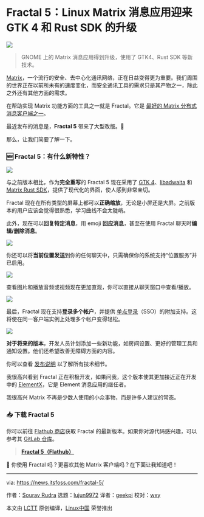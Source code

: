 [#]: subject: "Fractal 5: Linux Matrix Messaging App Level-Up with GTK 4 and Rust SDK"
[#]: via: "https://news.itsfoss.com/fractal-5/"
[#]: author: "Sourav Rudra https://news.itsfoss.com/author/sourav/"
[#]: collector: "lujun9972/lctt-scripts-1700446145"
[#]: translator: "geekpi"
[#]: reviewer: "wxy"
[#]: publisher: "wxy"
[#]: url: "https://linux.cn/article-16429-1.html"

Fractal 5：Linux Matrix 消息应用迎来 GTK 4 和 Rust SDK 的升级
======

![][0]

> GNOME 上的 Matrix 消息应用得到升级，使用了 GTK4、Rust SDK 等新技术。

[Matrix][1]，一个流行的安全、去中心化通讯网络，正在日益变得更为重要。我们周围的世界正在以前所未有的速度变化，而安全通讯工具的需求只是其产物之一，除此之外还有其他方面的需求。

在帮助实现 Matrix 功能方面的工具之一就是 Fractal。它是 [最好的 Matrix 分布式消息客户端之一][2]。

最近发布的消息是，**Fractal 5** 带来了大型改版。🎉

那么，让我们简要了解一下。

### 🆕 Fractal 5：有什么新特性？

![][3]

与之前版本相比，作为**完全重写**的 Fractal 5 现在采用了 [GTK 4][4]、[libadwaita][5] 和 [Matrix Rust SDK][6]，提供了现代化的界面，使人感到非常亲切。

Fractal 现在在所有类型的屏幕上都可以**正确缩放**，无论是小屏还是大屏。之前版本的用户应该会觉得很熟悉，学习曲线不会太陡峭。

此外，现在可以**回复特定消息**，用 emoji **回应消息**，甚至在使用 Fractal 聊天时**编辑/删除消息**。

![][7]

你还可以将**当前位置发送**到你的任何聊天中，只需确保你的系统支持“位置服务”并已启用。

![][8]

查看图片和播放音频或视频现在更加直观，你可以直接从聊天窗口中查看/播放。

![][9]

最后，Fractal 现在支持**登录多个帐户**，并提供 [单点登录][10]（SSO）的附加支持。这将使在同一客户端实例上处理多个帐户变得轻松。

![][11]

**对于将来的版本**，开发人员计划添加一些新功能，如房间设置、更好的管理工具和通知设置。他们还希望改善无障碍方面的内容。

你可以查看 [发布说明][12] 以了解所有技术细节。

我很高兴看到 Fractal 正在积极开发，如果问我，这个版本使其更加接近正在开发中的 [ElementX][13]，它是 Element 消息应用的继任者。

我很高兴 Matrix 不再是少数人使用的小众事物，而是许多人建议的常态。

### 📥 下载 Fractal 5

你可以前往 [Flathub 商店][15]获取 Fractal 的最新版本。如果你对源代码感兴趣，可以参考其 [GitLab 仓库][16]。

> **[Fractal 5（Flathub）][15]**

💬 你使用 Fractal 吗？更喜欢其他 Matrix 客户端吗？在下面让我知道吧！

--------------------------------------------------------------------------------

via: https://news.itsfoss.com/fractal-5/

作者：[Sourav Rudra][a]
选题：[lujun9972][b]
译者：[geekpi](https://github.com/geekpi)
校对：[wxy](https://github.com/wxy)

本文由 [LCTT](https://github.com/LCTT/TranslateProject) 原创编译，[Linux中国](https://linux.cn/) 荣誉推出

[a]: https://news.itsfoss.com/author/sourav/
[b]: https://github.com/lujun9972
[1]: https://matrix.org/
[2]: https://itsfoss.com/best-matrix-clients/
[3]: https://news.itsfoss.com/content/images/2023/11/Fractal_5_a.png
[4]: https://blog.gtk.org/2020/12/16/gtk-4-0/
[5]: https://gitlab.gnome.org/GNOME/libadwaita
[6]: https://github.com/matrix-org/matrix-rust-sdk
[7]: https://news.itsfoss.com/content/images/2023/11/Fractal_5_c.png
[8]: https://news.itsfoss.com/content/images/2023/11/Fractal_5_d.png
[9]: https://news.itsfoss.com/content/images/2023/11/Fractal_5_e.png
[10]: https://matrix.org/docs/older/client-sso-guide/
[11]: https://news.itsfoss.com/content/images/2023/11/Fractal_5_f.png
[12]: https://gitlab.gnome.org/GNOME/fractal/-/releases/5
[13]: https://news.itsfoss.com/element-x-matrix-2/
[14]: https://news.itsfoss.com/content/images/size/w256h256/2022/08/android-chrome-192x192.png
[15]: https://flathub.org/apps/org.gnome.Fractal
[16]: https://gitlab.gnome.org/GNOME/fractal
[0]: https://img.linux.net.cn/data/attachment/album/202311/30/174848tvkmukflffwhiuqi.jpg